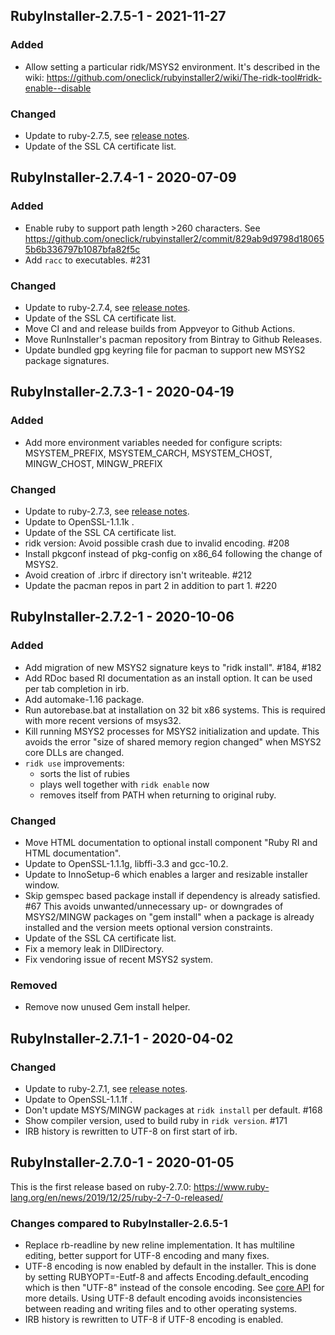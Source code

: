 ## RubyInstaller-2.7.5-1 - 2021-11-27

### Added
- Allow setting a particular ridk/MSYS2 environment.
  It's described in the wiki: https://github.com/oneclick/rubyinstaller2/wiki/The-ridk-tool#ridk-enable--disable

### Changed
- Update to ruby-2.7.5, see [release notes](https://www.ruby-lang.org/en/news/2021/11/24/ruby-2-7-5-released/).
- Update of the SSL CA certificate list.


## RubyInstaller-2.7.4-1 - 2020-07-09

### Added
- Enable ruby to support path length >260 characters.
  See https://github.com/oneclick/rubyinstaller2/commit/829ab9d9798d180655b6b336797b1087bfa82f5c
- Add `racc` to executables. #231

### Changed
- Update to ruby-2.7.4, see [release notes](https://www.ruby-lang.org/en/news/2021/07/07/ruby-2-7-4-released/).
- Update of the SSL CA certificate list.
- Move CI and and release builds from Appveyor to Github Actions.
- Move RunInstaller's pacman repository from Bintray to Github Releases.
- Update bundled gpg keyring file for pacman to support new MSYS2 package signatures.


## RubyInstaller-2.7.3-1 - 2020-04-19

### Added
- Add more environment variables needed for configure scripts: MSYSTEM_PREFIX, MSYSTEM_CARCH, MSYSTEM_CHOST, MINGW_CHOST, MINGW_PREFIX

### Changed
- Update to ruby-2.7.3, see [release notes](https://www.ruby-lang.org/en/news/2021/04/05/ruby-2-7-3-released/).
- Update to OpenSSL-1.1.1k .
- Update of the SSL CA certificate list.
- ridk version: Avoid possible crash due to invalid encoding. #208
- Install pkgconf instead of pkg-config on x86_64 following the change of MSYS2.
- Avoid creation of .irbrc if directory isn't writeable. #212
- Update the pacman repos in part 2 in addition to part 1. #220


## RubyInstaller-2.7.2-1 - 2020-10-06

### Added
- Add migration of new MSYS2 signature keys to "ridk install". #184, #182
- Add RDoc based RI documentation as an install option.
  It can be used per tab completion in irb.
- Add automake-1.16 package.
- Run autorebase.bat at installation on 32 bit x86 systems.
  This is required with more recent versions of msys32.
- Kill running MSYS2 processes for MSYS2 initialization and update.
  This avoids the error "size of shared memory region changed" when MSYS2 core DLLs are changed.
- `ridk use` improvements:
    - sorts the list of rubies
    - plays well together with `ridk enable` now
    - removes itself from PATH when returning to original ruby.

### Changed
- Move HTML documentation to optional install component "Ruby RI and HTML documentation".
- Update to OpenSSL-1.1.1g, libffi-3.3 and gcc-10.2.
- Update to InnoSetup-6 which enables a larger and resizable installer window.
- Skip gemspec based package install if dependency is already satisfied. #67
  This avoids unwanted/unnecessary up- or downgrades of MSYS2/MINGW packages on "gem install" when a package is already installed and the version meets optional version constraints.
- Update of the SSL CA certificate list.
- Fix a memory leak in DllDirectory.
- Fix vendoring issue of recent MSYS2 system.

### Removed
- Remove now unused Gem install helper.


## RubyInstaller-2.7.1-1 - 2020-04-02

### Changed
- Update to ruby-2.7.1, see [release notes](https://www.ruby-lang.org/en/news/2020/03/31/ruby-2-7-1-released/).
- Update to OpenSSL-1.1.1f .
- Don't update MSYS/MINGW packages at `ridk install` per default. #168
- Show compiler version, used to build ruby in `ridk version`. #171
- IRB history is rewritten to UTF-8 on first start of irb.


## RubyInstaller-2.7.0-1 - 2020-01-05

This is the first release based on ruby-2.7.0: https://www.ruby-lang.org/en/news/2019/12/25/ruby-2-7-0-released/

### Changes compared to RubyInstaller-2.6.5-1
- Replace rb-readline by new reline implementation.
  It has multiline editing, better support for UTF-8 encoding and many fixes.
- UTF-8 encoding is now enabled by default in the installer.
  This is done by setting RUBYOPT=-Eutf-8 and affects Encoding.default_encoding which is then "UTF-8" instead of the console encoding.
  See [core API](https://ruby-doc.org/core-2.7.0/Encoding.html#method-c-default_external) for more details.
  Using UTF-8 default encoding avoids inconsistencies between reading and writing files and to other operating systems.
- IRB history is rewritten to UTF-8 if UTF-8 encoding is enabled.
